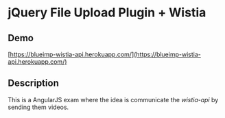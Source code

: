 # jQuery File Upload Plugin + Wistia

## Demo

[https://blueimp-wistia-api.herokuapp.com/](https://blueimp-wistia-api.herokuapp.com/)

## Description

This is a AngularJS exam where the idea is communicate the *wistia-api* by sending them videos.
